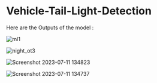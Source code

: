# Vehicle-Tail-Light-Detection

Here are the Outputs of the model :

![ml1](https://github.com/V1127/Vehicle-Tail-Light-Detection/assets/111186746/f66a2e29-87d6-4b02-9aef-33864601f585)

![night_ot3](https://github.com/V1127/Vehicle-Tail-Light-Detection/assets/111186746/ff82f226-5c05-434a-99be-40ec3b144ae6)

![Screenshot 2023-07-11 134823](https://github.com/V1127/Vehicle-Tail-Light-Detection/assets/111186746/57931468-c12a-4738-9645-ce7287008b52)

![Screenshot 2023-07-11 134737](https://github.com/V1127/Vehicle-Tail-Light-Detection/assets/111186746/4ecac9f8-77af-4460-9256-09ae5399c6b0)
